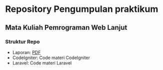 # Repository Pengumpulan praktikum

## Mata Kuliah Pemrograman Web Lanjut

### Struktur Repo

- Laporan: [PDF](/Laporan/pdf/)
- CodeIgniter: Code materi CodeIgniter
- Laravel: Code materi Laravel